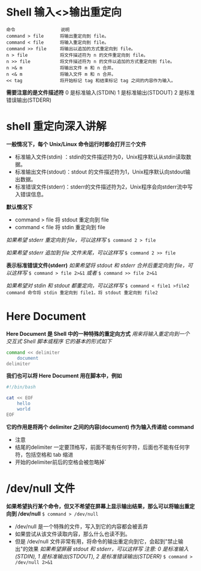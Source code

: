 # Shell 输入<>输出重定向
```note
命令                 说明
command > file      将输出重定向到 file。
command < file      将输入重定向到 file。
command >> file     将输出以追加的方式重定向到 file。
n > file            将文件描述符为 n 的文件重定向到 file。
n >> file           将文件描述符为 n 的文件以追加的方式重定向到 file。
n >& m              将输出文件 m 和 n 合并。
n <& m              将输入文件 m 和 n 合并。
<< tag              将开始标记 tag 和结束标记 tag 之间的内容作为输入。
```
**需要注意的是文件描述符**
0 是标准输入(STDIN)
1 是标准输出(STDOUT)
2 是标准错误输出(STDERR)





# shell 重定向深入讲解
**一般情况下，每个 Unix/Linux 命令运行时都会打开三个文件**
+ 标准输入文件(stdin) ：stdin的文件描述符为0，Unix程序默认从stdin读取数据。
+ 标准输出文件(stdout)：stdout 的文件描述符为1，Unix程序默认向stdout输出数据。
+ 标准错误文件(stderr)：stderr的文件描述符为2，Unix程序会向stderr流中写入错误信息。

**默认情况下**
+ command > file 将 stdout 重定向到 file
+ command < file 将 stdin  重定向到 file

*如果希望 stderr 重定向到 file，可以这样写*
`$ command 2 > file`

*如果希望 stderr 追加到 file 文件末尾，可以这样写*
`$ command 2 >> file`

**表示标准错误文件(stderr)**
*如果希望将 stdout 和 stderr 合并后重定向到 file，可以这样写*
`$ command > file 2>&1`
*或者*
`$ command >> file 2>&1`

*如果希望对 stdin 和 stdout 都重定向，可以这样写*
`$ command < file1 >file2`
`command 命令将 stdin 重定向到 file1，将 stdout 重定向到 file2`




# Here Document
**Here Document 是 Shell 中的一种特殊的重定向方式**
*用来将输入重定向到一个交互式 Shell 脚本或程序*
*它的基本的形式如下*
```bash
command << delimiter
    document
delimiter
```
**我们也可以将 Here Document 用在脚本中，例如**
```bash
#!/bin/bash

cat << EOF
    hello
    world
EOF
```
**它的作用是将两个 delimiter 之间的内容(document) 作为输入传递给 command**
+ 注意
+ 结尾的delimiter 一定要顶格写，前面不能有任何字符，后面也不能有任何字符，包括空格和 tab 缩进
+ 开始的delimiter前后的空格会被忽略掉`




# /dev/null 文件
**如果希望执行某个命令，但又不希望在屏幕上显示输出结果，那么可以将输出重定向到 /dev/null**
`$ command > /dev/null`

+ /dev/null 是一个特殊的文件，写入到它的内容都会被丢弃
+ 如果尝试从该文件读取内容，那么什么也读不到。
+ 但是 /dev/null 文件非常有用，将命令的输出重定向到它，会起到"禁止输出"的效果
*如果希望屏蔽 stdout 和 stderr，可以这样写*
*注意: 0 是标准输入(STDIN), 1 是标准输出(STDOUT), 2 是标准错误输出(STDERR)*
`$ command > /dev/null 2>&1`


















